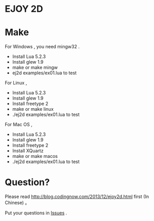 EJOY 2D
=======

Make
====

For Windows , you need mingw32 .

* Install Lua 5.2.3
* Install glew 1.9
* make or make mingw
* ej2d examples/ex01.lua to test

For Linux ,

* Install Lua 5.2.3
* Install glew 1.9
* Install freetype 2
* make or make linux
* ./ej2d examples/ex01.lua to test

For Mac OS ,

* Install Lua 5.2.3
* Install glew 1.9
* Install freetype 2
* Install XQuartz
* make or make macos
* ./ej2d examples/ex01.lua to test

Question?
=======

Please read http://blog.codingnow.com/2013/12/ejoy2d.html first (In Chinese) 。

Put your questions in [Issues](https://github.com/cloudwu/ejoy2d/issues) .


